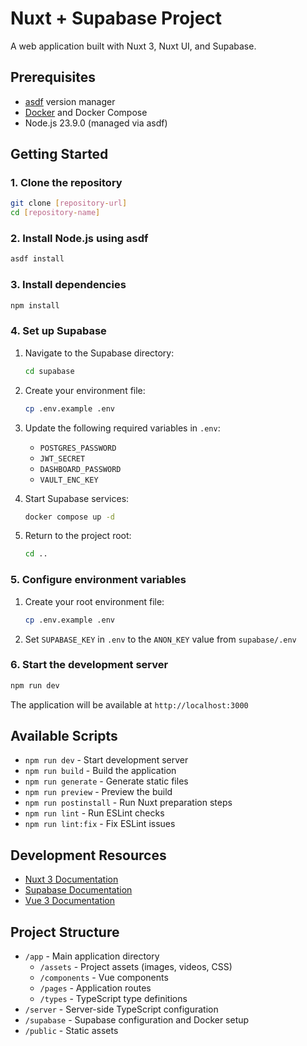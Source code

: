 # Nuxt + Supabase Project

A web application built with Nuxt 3, Nuxt UI, and Supabase.

## Prerequisites

- [asdf](https://asdf-vm.com/) version manager
- [Docker](https://www.docker.com/) and Docker Compose
- Node.js 23.9.0 (managed via asdf)

## Getting Started

### 1. Clone the repository

```bash
git clone [repository-url]
cd [repository-name]
```

### 2. Install Node.js using asdf

```bash
asdf install
```

### 3. Install dependencies

```bash
npm install
```

### 4. Set up Supabase

1. Navigate to the Supabase directory:

    ```bash
    cd supabase
    ```

2. Create your environment file:

    ```bash
    cp .env.example .env
    ```

3. Update the following required variables in `.env`:

    - `POSTGRES_PASSWORD`
    - `JWT_SECRET`
    - `DASHBOARD_PASSWORD`
    - `VAULT_ENC_KEY`

4. Start Supabase services:

    ```bash
    docker compose up -d
    ```

5. Return to the project root:

    ```bash
    cd ..
    ```

### 5. Configure environment variables

1. Create your root environment file:

    ```bash
    cp .env.example .env
    ```

2. Set `SUPABASE_KEY` in `.env` to the `ANON_KEY` value from `supabase/.env`

### 6. Start the development server

```bash
npm run dev
```

The application will be available at `http://localhost:3000`

## Available Scripts

- `npm run dev` - Start development server
- `npm run build` - Build the application
- `npm run generate` - Generate static files
- `npm run preview` - Preview the build
- `npm run postinstall` - Run Nuxt preparation steps
- `npm run lint` - Run ESLint checks
- `npm run lint:fix` - Fix ESLint issues

## Development Resources

- [Nuxt 3 Documentation](https://nuxt.com/docs)
- [Supabase Documentation](https://supabase.com/docs)
- [Vue 3 Documentation](https://vuejs.org/guide/introduction.html)

## Project Structure

- `/app` - Main application directory
    - `/assets` - Project assets (images, videos, CSS)
    - `/components` - Vue components
    - `/pages` - Application routes
    - `/types` - TypeScript type definitions
- `/server` - Server-side TypeScript configuration
- `/supabase` - Supabase configuration and Docker setup
- `/public` - Static assets
